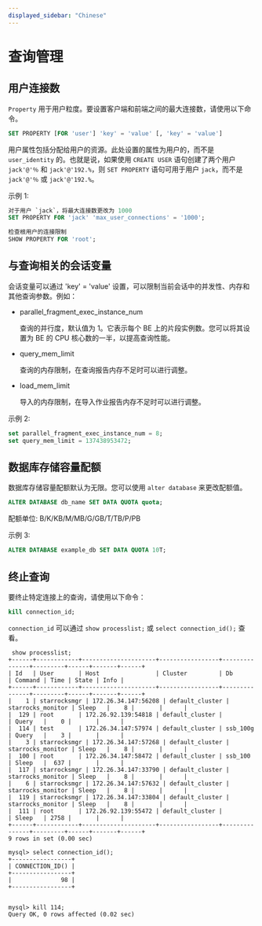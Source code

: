 ```yaml
---
displayed_sidebar: "Chinese"
---
```


# 查询管理

## 用户连接数

`Property` 用于用户粒度。要设置客户端和前端之间的最大连接数，请使用以下命令。

```sql
SET PROPERTY [FOR 'user'] 'key' = 'value' [, 'key' = 'value']
```

用户属性包括分配给用户的资源。此处设置的属性为用户的，而不是 `user_identity` 的。也就是说，如果使用 `CREATE USER` 语句创建了两个用户 `jack'@'％` 和 `jack'@'192.%`，则 `SET PROPERTY` 语句可用于用户 `jack`，而不是 `jack'@'％` 或 `jack'@'192.%`。

示例 1:

```sql
对于用户 `jack`，将最大连接数更改为 1000
SET PROPERTY FOR 'jack' 'max_user_connections' = '1000';

检查根用户的连接限制
SHOW PROPERTY FOR 'root'; 
```

## 与查询相关的会话变量

会话变量可以通过 'key' = 'value' 设置，可以限制当前会话中的并发性、内存和其他查询参数。例如：

- parallel_fragment_exec_instance_num

  查询的并行度，默认值为 1。它表示每个 BE 上的片段实例数。您可以将其设置为 BE 的 CPU 核心数的一半，以提高查询性能。

- query_mem_limit

  查询的内存限制，在查询报告内存不足时可以进行调整。

- load_mem_limit

  导入的内存限制，在导入作业报告内存不足时可以进行调整。

示例 2:

```sql
set parallel_fragment_exec_instance_num = 8; 
set query_mem_limit = 137438953472;
```

## 数据库存储容量配额

数据库存储容量配额默认为无限。您可以使用 `alter database` 来更改配额值。

```sql
ALTER DATABASE db_name SET DATA QUOTA quota;
```

配额单位: B/K/KB/M/MB/G/GB/T/TB/P/PB

示例 3:

```sql
ALTER DATABASE example_db SET DATA QUOTA 10T;
```

## 终止查询

要终止特定连接上的查询，请使用以下命令：

```sql
kill connection_id;
```

`connection_id` 可以通过 `show processlist;` 或 `select connection_id();` 查看。

```plain text
 show processlist;
+------+------------+---------------------+-----------------+---------------+---------+------+-------+------+
| Id   | User       | Host                | Cluster         | Db            | Command | Time | State | Info |
+------+------------+---------------------+-----------------+---------------+---------+------+-------+------+
|    1 | starrocksmgr | 172.26.34.147:56208 | default_cluster | starrocks_monitor | Sleep   |    8 |       |      |
|  129 | root       | 172.26.92.139:54818 | default_cluster |               | Query   |    0 |       |      |
|  114 | test       | 172.26.34.147:57974 | default_cluster | ssb_100g      | Query   |    3 |       |      |
|    3 | starrocksmgr | 172.26.34.147:57268 | default_cluster | starrocks_monitor | Sleep   |    8 |       |      |
|  100 | root       | 172.26.34.147:58472 | default_cluster | ssb_100       | Sleep   |  637 |       |      |
|  117 | starrocksmgr | 172.26.34.147:33790 | default_cluster | starrocks_monitor | Sleep   |    8 |       |      |
|    6 | starrocksmgr | 172.26.34.147:57632 | default_cluster | starrocks_monitor | Sleep   |    8 |       |      |
|  119 | starrocksmgr | 172.26.34.147:33804 | default_cluster | starrocks_monitor | Sleep   |    8 |       |      |
|  111 | root       | 172.26.92.139:55472 | default_cluster |               | Sleep   | 2758 |       |      |
+------+------------+---------------------+-----------------+---------------+---------+------+-------+------+
9 rows in set (0.00 sec)

mysql> select connection_id();
+-----------------+
| CONNECTION_ID() |
+-----------------+
|              98 |
+-----------------+


mysql> kill 114;
Query OK, 0 rows affected (0.02 sec)

```